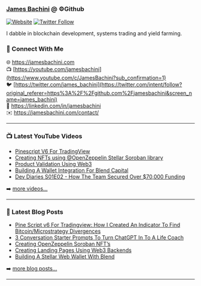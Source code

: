### [James Bachini][website] @ ⚙️Github

[![Website](https://img.shields.io/website?label=jamesbachini.com&style=for-the-badge&url=https%3A%2F%2Fjamesbachini.com)](https://jamesbachini.com)
[![Twitter Follow](https://img.shields.io/twitter/follow/james_bachini?color=1DA1F2&logo=twitter&style=for-the-badge)](https://twitter.com/intent/follow?original_referer=https%3A%2F%2Fgithub.com%2Fjamesbachini&screen_name=jamesbachini)

I dabble in blockchain development, systems trading and yield farming.

### 👋 Connect With Me

🌐 https://jamesbachini.com
<br />
📺 [https://youtube.com/jamesbachini](https://www.youtube.com/c/JamesBachini?sub_confirmation=1)
<br />
🐦 [https://twitter.com/james_bachini](https://twitter.com/intent/follow?original_referer=https%3A%2F%2Fgithub.com%2Fjamesbachini&screen_name=james_bachini)
<br />
👔 https://linkedin.com/in/jamesbachini
<br />
✉️ https://jamesbachini.com/contact/

---

### 📺 Latest YouTube Videos

<!-- YOUTUBE:START -->
- [Pinescript V6 For TradingView](https://www.youtube.com/watch?v=6XOTQ4OP-dE)
- [Creating NFTs using @OpenZeppelin Stellar Soroban library](https://www.youtube.com/watch?v=xA1HfckPqFs)
- [Product Validation Using Web3](https://www.youtube.com/watch?v=3iPqLtjL_9k)
- [Building A Wallet Integration For Blend Capital](https://www.youtube.com/watch?v=GbAy9f93eyE)
- [Dev Diaries S01E02 - How The Team Secured Over $70,000 Funding](https://www.youtube.com/watch?v=Azz2QPUX4Xs)
<!-- YOUTUBE:END -->

➡️ [more videos...](https://youtube.com/jamesbachini)

---

### 📝 Latest Blog Posts

<!-- BLOG-POST-LIST:START -->
- [Pine Script v6 For Tradingview: How I Created An Indicator To Find Bitcoin/Microstrategy Divergences](https://jamesbachini.com/pine-script-v6/)
- [3 Conversation Starter Prompts To Turn ChatGPT In To A Life Coach](https://jamesbachini.com/conversation-starter-prompts/)
- [Creating OpenZeppelin Soroban NFT’s](https://jamesbachini.com/openzeppelin-soroban-nfts/)
- [Creating Landing Pages Using Web3 Backends](https://jamesbachini.com/web3-landing-pages/)
- [Building A Stellar Web Wallet With  Blend](https://jamesbachini.com/building-on-blend/)
<!-- BLOG-POST-LIST:END -->

➡️ [more blog posts...](https://jamesbachini.com)

---

[website]: https://jamesbachini.com
[twitter]: https://twitter.com/james_bachini
[youtube]: https://youtube.com/jamesbachini
[linkedin]: https://linkedin.com/in/jamesbachini
